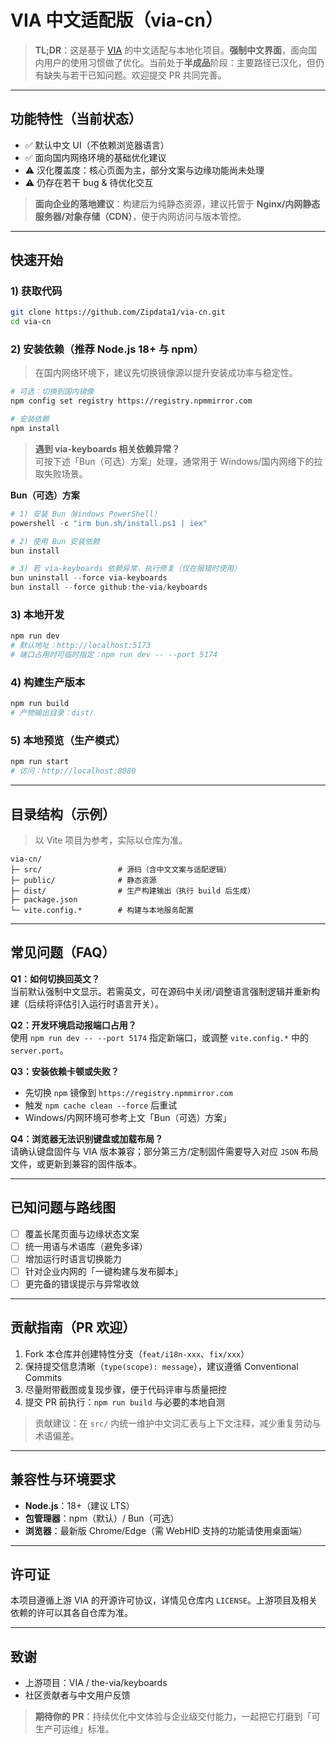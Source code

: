 # VIA 中文适配版（via-cn）

> **TL;DR**：这是基于 [VIA](https://www.caniusevia.com/) 的中文适配与本地化项目。**强制中文界面**，面向国内用户的使用习惯做了优化。当前处于**半成品**阶段：主要路径已汉化，但仍有缺失与若干已知问题。欢迎提交 PR 共同完善。

---

## 功能特性（当前状态）
- ✅ 默认中文 UI（不依赖浏览器语言）
- ✅ 面向国内网络环境的基础优化建议
- ⚠️ 汉化覆盖度：核心页面为主，部分文案与边缘功能尚未处理
- ⚠️ 仍存在若干 bug & 待优化交互

> **面向企业的落地建议**：构建后为纯静态资源，建议托管于 **Nginx/内网静态服务器/对象存储（CDN）**，便于内网访问与版本管控。

---

## 快速开始

### 1) 获取代码
```bash
git clone https://github.com/Zipdata1/via-cn.git
cd via-cn
```

### 2) 安装依赖（推荐 Node.js 18+ 与 npm）
> 在国内网络环境下，建议先切换镜像源以提升安装成功率与稳定性。
```bash
# 可选：切换到国内镜像
npm config set registry https://registry.npmmirror.com

# 安装依赖
npm install
```

> **遇到 via-keyboards 相关依赖异常？**  
> 可按下述「Bun（可选）方案」处理，通常用于 Windows/国内网络下的拉取失败场景。

**Bun（可选）方案**
```powershell
# 1) 安装 Bun（Windows PowerShell）
powershell -c "irm bun.sh/install.ps1 | iex"

# 2) 使用 Bun 安装依赖
bun install

# 3) 若 via-keyboards 依赖异常，执行修复（仅在报错时使用）
bun uninstall --force via-keyboards
bun install --force github:the-via/keyboards
```

### 3) 本地开发
```bash
npm run dev
# 默认地址：http://localhost:5173
# 端口占用时可临时指定：npm run dev -- --port 5174
```

### 4) 构建生产版本
```bash
npm run build
# 产物输出目录：dist/
```

### 5) 本地预览（生产模式）
```bash
npm run start
# 访问：http://localhost:8080
```

---

## 目录结构（示例）
> 以 Vite 项目为参考，实际以仓库为准。
```
via-cn/
├─ src/                 # 源码（含中文文案与适配逻辑）
├─ public/              # 静态资源
├─ dist/                # 生产构建输出（执行 build 后生成）
├─ package.json
└─ vite.config.*        # 构建与本地服务配置
```

---

## 常见问题（FAQ）

**Q1：如何切换回英文？**  
当前默认强制中文显示。若需英文，可在源码中关闭/调整语言强制逻辑并重新构建（后续将评估引入运行时语言开关）。

**Q2：开发环境启动报端口占用？**  
使用 `npm run dev -- --port 5174` 指定新端口，或调整 `vite.config.*` 中的 `server.port`。

**Q3：安装依赖卡顿或失败？**  
- 先切换 `npm` 镜像到 `https://registry.npmmirror.com`
- 触发 `npm cache clean --force` 后重试
- Windows/内网环境可参考上文「Bun（可选）方案」

**Q4：浏览器无法识别键盘或加载布局？**  
请确认键盘固件与 VIA 版本兼容；部分第三方/定制固件需要导入对应 `JSON` 布局文件，或更新到兼容的固件版本。

---

## 已知问题与路线图
- [ ] 覆盖长尾页面与边缘状态文案
- [ ] 统一用语与术语库（避免多译）
- [ ] 增加运行时语言切换能力
- [ ] 针对企业内网的「一键构建与发布脚本」
- [ ] 更完备的错误提示与异常收敛

---

## 贡献指南（PR 欢迎）
1. Fork 本仓库并创建特性分支（`feat/i18n-xxx`、`fix/xxx`）
2. 保持提交信息清晰（`type(scope): message`），建议遵循 Conventional Commits
3. 尽量附带截图或复现步骤，便于代码评审与质量把控
4. 提交 PR 前执行：`npm run build` 与必要的本地自测

> 贡献建议：在 `src/` 内统一维护中文词汇表与上下文注释，减少重复劳动与术语偏差。

---

## 兼容性与环境要求
- **Node.js**：18+（建议 LTS）
- **包管理器**：npm（默认）/ Bun（可选）
- **浏览器**：最新版 Chrome/Edge（需 WebHID 支持的功能请使用桌面端）

---

## 许可证
本项目遵循上游 VIA 的开源许可协议，详情见仓库内 `LICENSE`。上游项目及相关依赖的许可以其各自仓库为准。

---

## 致谢
- 上游项目：VIA / the-via/keyboards
- 社区贡献者与中文用户反馈

> **期待你的 PR**：持续优化中文体验与企业级交付能力，一起把它打磨到「可生产可运维」标准。 
